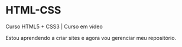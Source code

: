 # HTML-CSS
 Curso HTML5 + CSS3 | Curso em vídeo


Estou aprendendo a criar sites e agora vou gerenciar meu repositório.